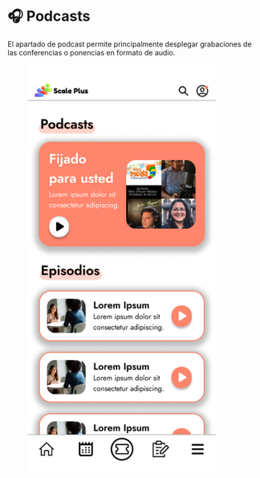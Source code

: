 # 🎧 Podcasts

El apartado de podcast permite principalmente desplegar grabaciones de las conferencias o ponencias en formato de audio.

<figure><img src="../.gitbook/assets/iPhone_14_-_Podcasts.png" alt="" width="375"><figcaption></figcaption></figure>
